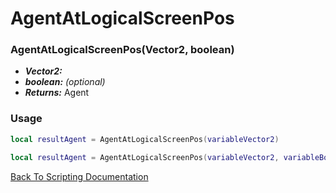# AgentAtLogicalScreenPos

### AgentAtLogicalScreenPos(Vector2, boolean)
- ***Vector2:*** 
- ***boolean:*** *(optional)* 
- ***Returns:*** Agent

### Usage

```Lua
local resultAgent = AgentAtLogicalScreenPos(variableVector2)
```

```Lua
local resultAgent = AgentAtLogicalScreenPos(variableVector2, variableBoolean)
```



[Back To Scripting Documentation](../README.md)
